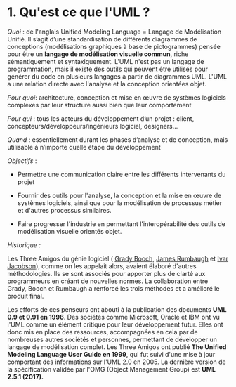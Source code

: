 # 1. Qu'est ce que l'UML ?


 _Quoi_ :  de l'anglais Unified Modeling Language = Langage de Modélisation Unifié.
Il s’agit d’une standardisation de différents diagrammes de conceptions (modélisations graphiques à base de pictogrammes) pensée pour être un **langage de modélisation visuelle commun**, riche sémantiquement et syntaxiquement.
L'UML n'est pas un langage de programmation, mais il existe des outils qui peuvent être utilisés pour générer du code en plusieurs langages à partir de diagrammes UML.
L'UML a une relation directe avec l'analyse et la conception orientées objet.

_Pour quoi_:  architecture, conception et mise en œuvre de systèmes logiciels complexes par leur structure aussi bien que leur comportement

_Pour qui_ : tous les acteurs du développement d’un projet : client, concepteurs/développeurs/ingénieurs logiciel, designers…

_Quand_ : essentiellement durant les phases d’analyse et de conception, mais utilisable à n’importe quelle étape du développement

_Objectifs_ :

-   Permettre une communication claire entre les différents intervenants du projet
    
-   Fournir des outils pour l'analyse, la conception et la mise en œuvre de systèmes logiciels, ainsi que pour la modélisation de processus métier et d'autres processus similaires.
    
-   Faire progresser l'industrie en permettant l'interopérabilité des outils de modélisation visuelle orientés objet.
    

  

_Historique :_

Les Three Amigos du génie logiciel (  [Grady Booch](https://fr.wikipedia.org/wiki/Grady_Booch), [James Rumbaugh](https://fr.wikipedia.org/wiki/James_Rumbaugh) et [Ivar Jacobson](https://fr.wikipedia.org/wiki/Ivar_Jacobson)), comme on les appelait alors, avaient élaboré d'autres méthodologies. Ils se sont associés pour apporter plus de clarté aux programmeurs en créant de nouvelles normes. La collaboration entre Grady, Booch et Rumbaugh a renforcé les trois méthodes et a amélioré le produit final.

Les efforts de ces penseurs ont abouti à la publication des documents **UML 0.9 et 0.91 en 1996**. Des sociétés comme Microsoft, Oracle et IBM ont vu l'UML comme un élément critique pour leur développement futur. Elles ont donc mis en place des ressources, accompagnées en cela par de nombreuses autres sociétés et personnes, permettant de développer un langage de modélisation complet. Les Three Amigos ont publié **The Unified Modeling Language User Guide en 1999**, qui fut suivi d'une mise à jour comportant des informations sur l'UML 2.0 en 2005. La dernière version de la spécification validée par l'OMG (Object Management Group) est **UML 2.5.1 (2017).**


